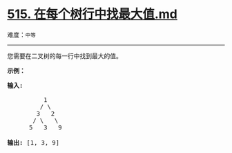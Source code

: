# [515. 在每个树行中找最大值.md](https://leetcode-cn.com/problems/find-largest-value-in-each-tree-row)

难度：`中等`

---

<p>您需要在二叉树的每一行中找到最大的值。</p>

<p><strong>示例：</strong></p>

<pre>
<strong>输入:</strong> 

          1
         / \
        3   2
       / \   \  
      5   3   9 

<strong>输出:</strong> [1, 3, 9]
</pre>
